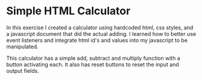 # Simple HTML Calculator

In this exercise I created a calculator using hardcoded html, css styles, and a javascript document that did the actual adding. I learned how to better use event listeners and integrate html id's and values into my javascript to be manipulated.

This calculator has a simple add, subtract and multiply function with a button activating each. It also has reset buttons to reset the input and output fields.
